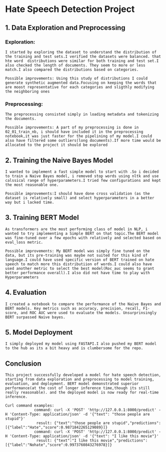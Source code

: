 # Hate Speech Detection Project

## 1. Data Exploration and Preprocessing
### Exploration:

    I started by exploring the dataset to understand the distribution of the training and test sets.I verified the datasets were balanced. that hte word  distributions were similar for both training and test set.I also checked the length of documents. They seem to more or less match.I also compared the distributions based on categories. 

    Possible improvements: Using this study of distributions I could generate synthetic augmented data.Focusing on keeping the words that are moost representative for each categories and sligthly modifying the neighboring ones 

### Preprocessing:
    The preprocessing consisted simply in loading metadata and tokenizing the documents.
    
    Possible improvements: A part of my preprocessing is done in 02_01_train_nb, i should have included it in the preprocessing notebook,it was just faster for the pipelining of my model.I could also have filtered some outliers(long documents).If more time would be allocated to the project it should be explored

## 2. Training the Naive Bayes Model
    I wanted to implement a fast simple model to start with .So i decided to train a Naive Bayes model, i removed stop words using nltk and use calssical range of hyperparameters.I tried few configurations and kept the most reasonable one.

    Possible improvements:I should have done cross validation (as the dataset is relatively small) and select hyperparameters in a better way but i lacked time.

## 3. Training BERT Model
    As transformers are the most performing class of model in NLP, i wanted to try implementing a Simple BERT on that topic.The BERT model was fine-tuned over a few epochs with relatively and selected based on eval_loss metric.

    Possible improvements: My BERT model was simply fine tuned on the data, but its pre-training was maybe not suited for this kind of language.I could have used specific version of BERT trained on hate speech to match more this distributiion of words.I could also have used another metric to select the best model(Roc_auc seems to grant better performance overall).I also did not have time to play with Hyperparameters

## 4. Evaluation
    I created a notebook to compare the performance of the Naive Bayes and BERT models. Key metrics such as accuracy, precision, recall, F1-score, and ROC AUC were used to evaluate the models. Unsurprinsingly BERT surpassed Naive bayes.

## 5. Model Deployment
    I simply deployed my model using FASTAPI.I also pushed my BERT model to the hub as its a bit heavy and is clumbersome for the repo.

## Conclusion
    This project successfully developed a model for hate speech detection, starting from data exploration and preprocessing to model training, evaluation, and deployment. BERT model demonstrated superior performance(at the cost of longer inference time,though its still really reasonable). and the deployed model is now ready for real-time inference.
    
    Curl command examples:
                 command: curl -X 'POST' 'http://127.0.0.1:8000/predict' -H 'Content-Type: application/json' -d '{"text": "those people are stupid"}'
                  result: {"text":"those people are stupid","predictions":[{"label":"Hate","score":0.9871842265129089}]}
                 command: curl -X 'POST' 'http://127.0.0.1:8000/predict' -H 'Content-Type: application/json' -d '{"text": "I like this movie"}'
                  result: {"text":"I like this movie","predictions":[{"label":"Nohate","score":0.9973760843276978}]}